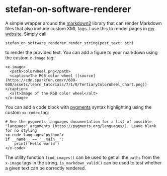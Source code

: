 # stefan-on-software-renderer

A simple wrapper around the [markdown2](https://github.com/trentm/python-markdown2) library that can render Markdown files that also include custom XML tags. I use this to render pages in [my website](https://github.com/Stefan4472/Stefans-Blog). Simply call
```
stefan_on_software_renderer.render_string(post_text: str)
```

to render the provided text. You can add a figure to your markdown using the custom `x-image` tag:
```
<x-image>
  <path>colorwheel.png</path>
  <caption>The RGB color wheel ([source](https://cdn.sparkfun.com/r/600-600/assets/learn_tutorials/7/1/0/TertiaryColorWheel_Chart.png))</caption>
  <alt>Image of the RGB color wheel</alt>
</x-image>
```

You can add a code block with [pygments](https://pygments.org/) syntax highlighting using the custom `<x-code>` tag:
```
# See the pygments languages documentation for a list of possible "language" arguments (https://pygments.org/languages/). Leave blank for no styling
<x-code language="python">
if __name__ == '__main__':
    print('Hello world')
</x-code>
```

The utility function `find_images()` can be used to get all the `paths` from the `x-image` tags in the string. `is_markdown_valid()` can be used to test whether a given text can be correctly rendered.

